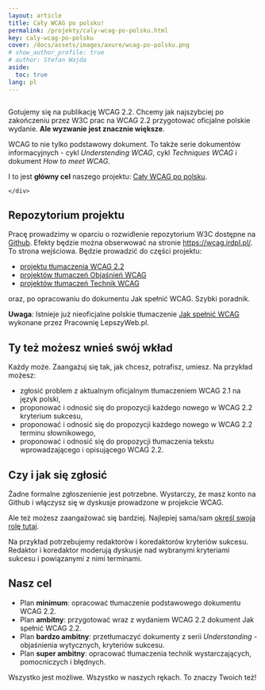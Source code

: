 ```yaml
---
layout: article
title: Cały WCAG po polsku!
permalink: /projekty/caly-wcag-po-polsku.html
key: caly-wcag-po-polsku
cover: /docs/assets/images/axure/wcag-po-polsku.png
# show_author_profile: true
# author: Stefan Wajda
aside:
  toc: true
lang: pl   
---
```


<div class="item">
  <div class="item__image">
    <img class="image image--lg" src="../docs/assets/images/axure/wcag-po-polsku.png" alt=""/>
  </div>
  <div class="item__content">
     <div class="item__description">
      <p>Gotujemy się na publikację WCAG 2.2. Chcemy jak najszybciej po zakończeniu przez W3C prac na WCAG 2.2 przygotować oficjalne polskie wydanie. <strong>Ale wyzwanie jest znacznie większe</strong>.</p>
	  <p>WCAG to nie tylko podstawowy dokument. To także serie dokumentów informacyjnych - cykl <em lang="en" title="Objaśnienia WCAG">Understending WCAG</em>, cykl <em lang="en" title="Techniki WCAG">Techniques WCAG</em> i dokument <em lang="en" title="Jak spełnić WCAG">How to meet WCAG</em>.</p>  
	  <p>I to jest <strong>główny cel</strong> naszego projektu: <a href="https://wcag.irdpl.pl/">Cały WCAG po polsku</a>. </p>  

    </div>
  </div>
</div>

<!--more-->

## Repozytorium projektu

Pracę prowadzimy w oparciu o rozwidlenie repozytorium W3C dostępne na [Github](https://github.com/irdpl/wcag). Efekty będzie można obserwować na stronie https://wcag.irdpl.pl/. To strona wejściowa. Będzie prowadzić do części projektu:

- [projektu tłumaczenia WCAG 2.2](https://wcag.irdpl.pl/guidelines/22/)
- [projektów tłumaczeń Objaśnień WCAG](https://wcag.irdpl.pl/understanding/)
- [projektów tłumaczeń Technik WCAG](https://wcag.irdpl.pl/techniques/)

oraz, po opracowaniu do dokumentu Jak spełnić WCAG. Szybki poradnik.

**Uwaga**: Istnieje już nieoficjalne polskie tłumaczenie [Jak spełnić WCAG](https://wcag.lepszyweb.pl) wykonane przez Pracownię LepszyWeb.pl.  

## Ty też możesz wnieś swój wkład

Każdy może. Zaangażuj się tak, jak chcesz, potrafisz, umiesz. Na przykład możesz:
- zgłosić problem z aktualnym oficjalnym tłumaczeniem WCAG 2.1 na język polski, 
- proponować i odnosić się do propozycji każdego nowego w WCAG 2.2 kryterium sukcesu,
- proponować i odnosić się do propozycji każdego nowego w WCAG 2.2 terminu słownikowego,
- proponować i odnosić się do propozycji tłumaczenia tekstu wprowadzającego i opisującego WCAG 2.2.

## Czy i jak się zgłosić

Żadne formalne zgłoszenienie jest potrzebne. Wystarczy, że masz konto na Github i włączysz się w dyskusje prowadzone w projekcie WCAG.

Ale też możesz zaangażować się bardziej. Najlepiej sama/sam [określ swoją rolę tutaj](https://github.com/orgs/irdpl/discussions/26). 

Na przykład potrzebujemy redaktorów i koredaktorów kryteriów sukcesu. Redaktor i koredaktor moderują dyskusje nad wybranymi kryteriami sukcesu i powiązanymi z nimi terminami. 

## Nasz cel

- Plan **minimum**: opracować tłumaczenie podstawowego dokumentu WCAG 2.2.
- Plan **ambitny**: przygotować wraz z wydaniem WCAG 2.2 dokument Jak spełnić WCAG 2.2.
- Plan **bardzo ambitny**: przetłumaczyć dokumenty z serii _Understanding_ - objaśnienia wytycznych, kryteriów sukcesu.
- Plan **super ambitny**: opracować tłumaczenia technik wystarczających, pomocniczych i błędnych. 

Wszystko jest możliwe. Wszystko w naszych rękach. To znaczy Twoich też! 





